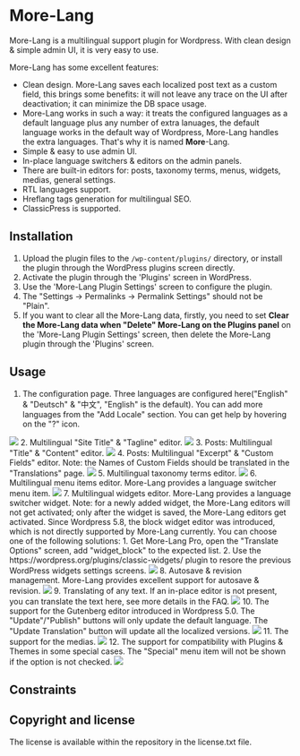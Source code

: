 More-Lang
=======

More-Lang is a multilingual support plugin for Wordpress. With clean design & simple admin UI, it is very easy to use.

More-Lang has some excellent features:

* Clean design. More-Lang saves each localized post text as a custom field, this brings some benefits: it will not leave any trace on the UI after deactivation; it can minimize the DB space usage.
* More-Lang works in such a way: it treats the configured languages as a default language plus any number of extra lanuages, the default language works in the default way of Wordpress, More-Lang handles the extra languages. That's why it is named __More__-Lang.
* Simple & easy to use admin UI.
* In-place language switchers & editors on the admin panels.
* There are built-in editors for: posts, taxonomy terms, menus, widgets, medias, general settings.
* RTL languages support.
* Hreflang tags generation for multilingual SEO.
* ClassicPress is supported.

Installation
-----

1. Upload the plugin files to the `/wp-content/plugins/` directory, or install the plugin through the WordPress plugins screen directly.
2. Activate the plugin through the 'Plugins' screen in WordPress.
3. Use the 'More-Lang Plugin Settings' screen to configure the plugin.
4. The "Settings -> Permalinks -> Permalink Settings" should not be "Plain".
5. If you want to clear all the More-Lang data, firstly, you need to set __Clear the More-Lang data when "Delete" More-Lang on the Plugins panel__ on the 'More-Lang Plugin Settings' screen, then delete the More-Lang plugin through the 'Plugins' screen.

Usage
-----
1. The configuration page. Three languages are configured here("English" & "Deutsch" & "中文", "English" is the default). You can add more languages from the "Add Locale" section. You can get help by hovering on the "?" icon.
<img src="https://user-images.githubusercontent.com/22025586/137051739-ee393523-1601-48fe-917a-2e449b5adca4.png">
2. Multilingual "Site Title" & "Tagline" editor.
<img src="https://user-images.githubusercontent.com/22025586/137051744-78f062df-d973-4d92-adac-168475e77664.png">
3. Posts: Multilingual "Title" & "Content" editor.
<img src="https://user-images.githubusercontent.com/22025586/137051745-552ea626-7f6d-4298-994e-b8d753c9c9ec.png">
4. Posts: Multilingual "Excerpt" & "Custom Fields" editor. Note: the Names of Custom Fields should be translated in the "Translations" page.
<img src="https://user-images.githubusercontent.com/22025586/137051746-ce2a9124-faad-4bf3-aae1-323222b3a498.png">
5. Multilingual taxonomy terms editor.
<img src="https://user-images.githubusercontent.com/22025586/137051749-3422773a-e6c5-4ca2-bea0-d4bb0833b146.png">
6. Multilingual menu items editor. More-Lang provides a language switcher menu item.
<img src="https://user-images.githubusercontent.com/22025586/137051751-17eb4fd9-9ff4-48e3-b46c-f44378215859.png">
7. Multilingual widgets editor. More-Lang provides a language switcher widget. Note: for a newly added widget, the More-Lang editors will not get activated; only after the widget is saved, the More-Lang editors get activated.
Since Wordpress 5.8, the block widget editor was introduced, which is not directly supported by More-Lang currently. You can choose one of the following solutions:
  1. Get More-Lang Pro, open the "Translate Options" screen, add "widget_block" to the expected list.
  2. Use the https://wordpress.org/plugins/classic-widgets/ plugin to resore the previous WordPress widgets settings screens.
<img src="https://user-images.githubusercontent.com/22025586/137051755-b02d3b84-6ba7-4bfb-8fc9-70b950ac45bb.png">
8. Autosave & revision management. More-Lang provides excellent support for autosave & revision.
<img src="https://user-images.githubusercontent.com/22025586/137051757-6784d76b-f0f4-4428-b3cf-1d985cf8cef8.png">
9. Translating of any text. If an in-place editor is not present, you can translate the text here, see more details in the FAQ.
<img src="https://user-images.githubusercontent.com/22025586/137051761-1cc37c3f-b395-4165-adce-fd2c127ce5a2.png">
10. The support for the Gutenberg editor introduced in Wordpress 5.0. The "Update"/"Publish" buttons will only update the default language. The "Update Translation" button will update all the localized versions.
<img src="https://user-images.githubusercontent.com/22025586/137051762-130aab6a-d704-44b9-b41a-3297ff1afee5.png">
11. The support for the medias.
<img src="https://user-images.githubusercontent.com/22025586/137051763-d53a42ce-16c4-4677-85f2-dffe32c547d8.png">
12. The support for compatibility with Plugins & Themes in some special cases. The "Special" menu item will not be shown if the option is not checked.
<img src="https://user-images.githubusercontent.com/22025586/137051764-67de6bd2-39eb-415a-bb06-436af01aaf53.png">

Constraints
-----------

Copyright and license
---------------------
The license is available within the repository in the license.txt file.

